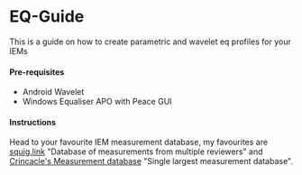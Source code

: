 # EQ-Guide
This is a guide on how to create parametric and wavelet eq profiles for your IEMs

#### Pre-requisites
* Android
  Wavelet
* Windows
  Equaliser APO with Peace GUI

#### Instructions
Head to your favourite IEM measurement database, my favourites are [squig.link](https://squig.link/) "Database of measurements from multiple reviewers" and [Crincacle's Measurement database](https://crinacle.com/graphs/iems/graphtool/) "Single largest measurement database".
